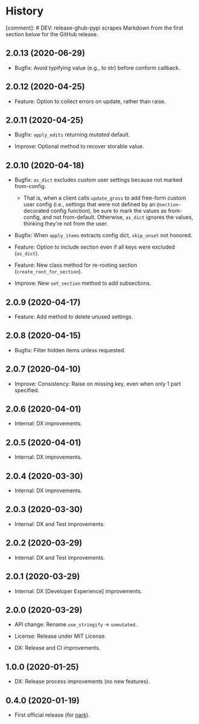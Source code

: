 # History

[comment]: # DEV: release-ghub-pypi scrapes Markdown from the first section below for the GitHub release.

## 2.0.13 (2020-06-29)

- Bugfix: Avoid typifying value (e.g., to str) before conform callback.

## 2.0.12 (2020-04-25)

- Feature: Option to collect errors on update, rather than raise.

## 2.0.11 (2020-04-25)

- Bugfix: `apply_edits` returning *mutated* default.

- Improve: Optional method to recover storable value.

## 2.0.10 (2020-04-18)

- Bugfix: `as_dict` excludes custom user settings because not marked from-config.

  - That is, when a client calls `update_gross` to add free-form custom user
    config (i.e., settings that were not defined by an `@section`-decorated
    config function), be sure to mark the values as from-config, and not
    from-default. Otherwise, `as_dict` ignores the values, thinking they're
    not from the user.

- Bugfix: When `apply_items` extracts config dict, `skip_unset` not honored.

- Feature: Option to include section even if all keys were excluded (`as_dict`).

- Feature: New class method for re-rooting section (`create_root_for_section`).

- Improve: New `set_section` method to add subsections.

## 2.0.9 (2020-04-17)

- Feature: Add method to delete unused settings.

## 2.0.8 (2020-04-15)

- Bugfix: Filter hidden items unless requested.

## 2.0.7 (2020-04-10)

- Improve: Consistency: Raise on missing key, even when only 1 part specified.

## 2.0.6 (2020-04-01)

- Internal: DX improvements.

## 2.0.5 (2020-04-01)

- Internal: DX improvements.

## 2.0.4 (2020-03-30)

- Internal: DX improvements.

## 2.0.3 (2020-03-30)

- Internal: DX and Test improvements.

## 2.0.2 (2020-03-29)

- Internal: DX and Test improvements.

## 2.0.1 (2020-03-29)

- Internal: DX [Developer Experience] improvements.

## 2.0.0 (2020-03-29)

- API change: Rename `use_stringify` → `unmutated`.

- License: Release under MIT License.

- DX: Release and CI improvements.

## 1.0.0 (2020-01-25)

- DX: Release process improvements (no new features).

## 0.4.0 (2020-01-19)

- First official release (for [nark](https://github.com/hotoffthehamster/nark)).

